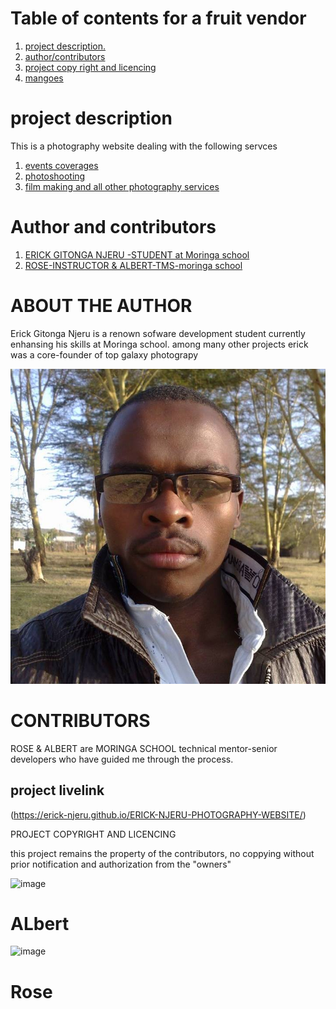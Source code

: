 # Table of contents for a fruit vendor
1. [project description.]()
2. [author/contributors]()
3. [project copy right and licencing]()
4. [mangoes]()

# project description 
This is a photography website dealing with the following servces
1. [events coverages ](#)
2. [photoshooting ](#)
3. [film making and all other photography services]()


# Author and contributors 
1. [ERICK GITONGA NJERU -STUDENT at Moringa school]()
2. [ROSE-INSTRUCTOR & ALBERT-TMS-moringa school]()

# ABOUT THE AUTHOR
Erick Gitonga Njeru is a renown sofware development student currently enhansing his skills at Moringa school. among many other projects erick was a core-founder of top galaxy photograpy

![image](ERICK.jpg)

# CONTRIBUTORS
ROSE & ALBERT are MORINGA SCHOOL technical mentor-senior developers who have guided me through the process.


## project livelink
(https://erick-njeru.github.io/ERICK-NJERU-PHOTOGRAPHY-WEBSITE/)

PROJECT COPYRIGHT AND LICENCING

this project remains the property of the contributors, no coppying without prior notification and authorization from the "owners"

![image](https://ca.slack-edge.com/T0101L740P4-U010KD0G3RP-1c58928e2bfd-512) 
# ALbert
![image](https://ca.slack-edge.com/T0101L740P4-U010GAK00QP-f50b5bfcd868-512)

# Rose